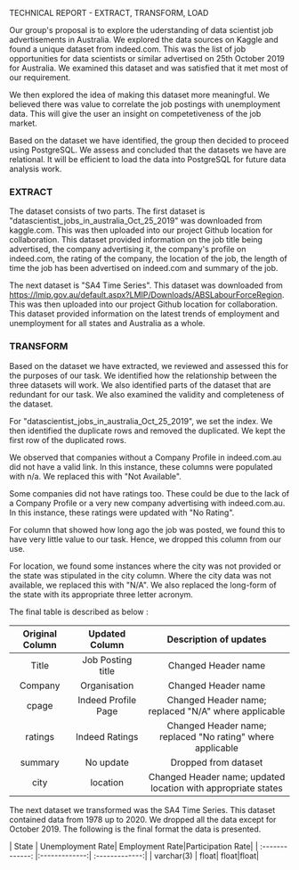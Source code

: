 TECHNICAL REPORT - EXTRACT, TRANSFORM, LOAD

Our group's proposal is to explore the uderstanding of data scientist job advertisements in Australia. We explored the data sources on Kaggle and found a unique dataset from indeed.com. This was the list of job opportunities for data scientists or similar advertised on 25th October 2019 for Australia. We examined this dataset and was satisfied that it met most of our requirement.

We then explored the idea of making this dataset more meaningful. We believed there was value to correlate the job postings with unemployment data. This will give the user an insight on competetiveness of the job market. 

Based on the dataset we have identified, the group then decided to proceed using PostgreSQL. We assess and concluded that the datasets we have are relational. It will be efficient to load the data into PostgreSQL for future data analysis work. 

### EXTRACT ###

The dataset consists of two parts. The first dataset is "datascientist_jobs_in_australia_Oct_25_2019" was downloaded from kaggle.com. This was then uploaded into our project Github location for collaboration. This dataset provided information on the job title being advertised, the company advertising it, the company's profile on indeed.com, the rating of the company, the location of the job, the length of time the job has been advertised on indeed.com and summary of the job. 

The next dataset is "SA4 Time Series". This dataset was downloaded from https://lmip.gov.au/default.aspx?LMIP/Downloads/ABSLabourForceRegion. This was then uploaded into our project Github location for collaboration. This dataset provided information on the latest trends of employment and unemployment for all states and Australia as a whole. 


### TRANSFORM ###

Based on the dataset we have extracted, we reviewed and assessed this for the purposes of our task. We identified how the relationship between the three datasets will work. We also identified parts of the dataset that are redundant for our task. We also examined the validity and completeness of the dataset. 

For "datascientist_jobs_in_australia_Oct_25_2019", we set the index. We then identified the duplicate rows and removed the duplicated. We kept the first row of the duplicated rows. 

We observed that companies without a Company Profile in indeed.com.au did not have a valid link. In this instance, these columns were populated with n/a. We replaced this with "Not Available". 

Some companies did not have ratings too. These could be due to the lack of a Company Profile or a very new company advertising with indeed.com.au. In this instance, these ratings were updated with "No Rating". 

For column that showed how long ago the job was posted, we found this to have very little value to our task. Hence, we dropped this column from our use. 

For location, we found some instances where the city was not provided or the state was stipulated in the city column. Where the city data was not available, we replaced this with "N/A". We also replaced the long-form of the state with its appropriate three letter acronym. 

The final table is described as below : 

| Original Column | Updated Column| Description of updates|
| :-------------: |:-------------:| :-------------:|
|Title|Job Posting title|Changed Header name|
|Company|Organisation|Changed Header name|
|cpage|Indeed Profile Page|Changed Header name; replaced "N/A" where applicable|
|ratings|Indeed Ratings|Changed Header name; replaced "No rating" where applicable|
|summary|No update|Dropped from dataset|
|city|location|Changed Header name; updated location with appropriate states|

The next dataset we transformed was the SA4 Time Series. This dataset contained data from 1978 up to 2020. We dropped all the data except for October 2019. The following is the final format the data is presented. 

| State | Unemployment Rate| Employment Rate|Participation Rate|
| :-------------: |:-------------:| :-------------:|
| varchar(3) | float| float|float|

